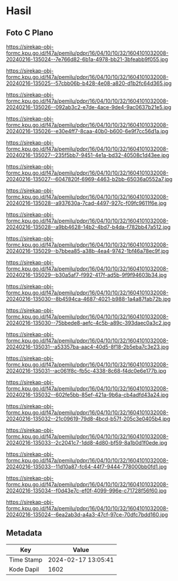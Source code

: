 # Hasil

## Foto C Plano

https://sirekap-obj-formc.kpu.go.id/f47a/pemilu/pdpr/16/04/10/10/32/1604101032008-20240216-135024--7e766d82-6b1a-4978-bb21-3bfeabb9f055.jpg

https://sirekap-obj-formc.kpu.go.id/f47a/pemilu/pdpr/16/04/10/10/32/1604101032008-20240216-135025--57cbb06b-b428-4e08-a820-d1b2fc64d365.jpg

https://sirekap-obj-formc.kpu.go.id/f47a/pemilu/pdpr/16/04/10/10/32/1604101032008-20240216-135026--092ab3c2-e7de-4ace-9de4-9ac0637b21e5.jpg

https://sirekap-obj-formc.kpu.go.id/f47a/pemilu/pdpr/16/04/10/10/32/1604101032008-20240216-135026--e30e4ff7-8caa-40b0-b600-6e9f7cc56d1a.jpg

https://sirekap-obj-formc.kpu.go.id/f47a/pemilu/pdpr/16/04/10/10/32/1604101032008-20240216-135027--235f5bb7-9451-4e1a-bd32-40508c1d43ee.jpg

https://sirekap-obj-formc.kpu.go.id/f47a/pemilu/pdpr/16/04/10/10/32/1604101032008-20240216-135027--6047820f-6969-4463-b2bb-65036a0552a7.jpg

https://sirekap-obj-formc.kpu.go.id/f47a/pemilu/pdpr/16/04/10/10/32/1604101032008-20240216-135028--a937630a-7cad-4497-927c-f09fc9611f6e.jpg

https://sirekap-obj-formc.kpu.go.id/f47a/pemilu/pdpr/16/04/10/10/32/1604101032008-20240216-135028--a9bb4628-14b2-4bd7-b4da-f782bb47a512.jpg

https://sirekap-obj-formc.kpu.go.id/f47a/pemilu/pdpr/16/04/10/10/32/1604101032008-20240216-135029--b7bbea85-a38b-4ea4-9742-1bf46a78ec9f.jpg

https://sirekap-obj-formc.kpu.go.id/f47a/pemilu/pdpr/16/04/10/10/32/1604101032008-20240216-135029--b30a5af7-f992-417f-ad5b-9f9f94603b34.jpg

https://sirekap-obj-formc.kpu.go.id/f47a/pemilu/pdpr/16/04/10/10/32/1604101032008-20240216-135030--8b4594ca-4687-4021-b988-1a4a87fab72b.jpg

https://sirekap-obj-formc.kpu.go.id/f47a/pemilu/pdpr/16/04/10/10/32/1604101032008-20240216-135030--75bbede8-aefc-4c5b-a89c-393daec0a3c2.jpg

https://sirekap-obj-formc.kpu.go.id/f47a/pemilu/pdpr/16/04/10/10/32/1604101032008-20240216-135031--a53357ba-aac4-40d5-8f18-2b5eba7c3e23.jpg

https://sirekap-obj-formc.kpu.go.id/f47a/pemilu/pdpr/16/04/10/10/32/1604101032008-20240216-135031--ac061f8c-fb5c-4338-8c68-f4dc0e6e177b.jpg

https://sirekap-obj-formc.kpu.go.id/f47a/pemilu/pdpr/16/04/10/10/32/1604101032008-20240216-135032--602fe5bb-85ef-421a-9b6a-cb4adfd43a24.jpg

https://sirekap-obj-formc.kpu.go.id/f47a/pemilu/pdpr/16/04/10/10/32/1604101032008-20240216-135032--21c09619-79d8-4bcd-b57f-205c3e0405b4.jpg

https://sirekap-obj-formc.kpu.go.id/f47a/pemilu/pdpr/16/04/10/10/32/1604101032008-20240216-135033--2c2041c7-1dd8-4d80-bf59-8a1b0d1f0ede.jpg

https://sirekap-obj-formc.kpu.go.id/f47a/pemilu/pdpr/16/04/10/10/32/1604101032008-20240216-135033--11d10a87-fc64-44f7-9444-778000bb0fd1.jpg

https://sirekap-obj-formc.kpu.go.id/f47a/pemilu/pdpr/16/04/10/10/32/1604101032008-20240216-135034--f0d43e7c-ef0f-4099-996e-c71728f56f60.jpg

https://sirekap-obj-formc.kpu.go.id/f47a/pemilu/pdpr/16/04/10/10/32/1604101032008-20240216-135024--6ea2ab3d-a4a3-47cf-97ce-70dfc7bdd160.jpg


## Metadata

| Key        | Value               |
| ---------- | ------------------- |
| Time Stamp | 2024-02-17 13:05:41 |
| Kode Dapil | 1602                |



